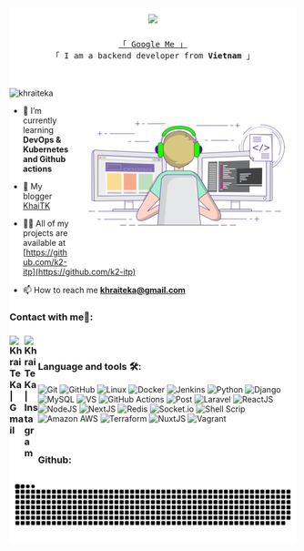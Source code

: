 <div style="background-color:white">
  <h1 align="center">
    <img
      src="https://readme-typing-svg.herokuapp.com/?font=Righteous&size=35&center=true&vCenter=true&width=500&color=F74E4E&&height=70&duration=4000&lines=Hi!+👋;+I'm+Mai+Sheneka!;" />
  </h1>
  <p align="center">
    <!-- Organisation  -->
    <samp>
      <a href="https://www.google.com/search?q=kh%E1%BA%A3i+tk">「 Google Me 」</a>
      <br> 「 I am a backend developer from <b>Vietnam</b> 」 <br>
      <br>
      <br>
    </samp>
  </p>
  <img align="right" alt="Coding" width="400"
    src="https://raw.githubusercontent.com/devSouvik/devSouvik/master/gif3.gif">
  <p align="left">
    <img src="https://komarev.com/ghpvc/?username=khraiteka&label=Profile%20views&color=0e75b6&style=flat"
      alt="khraiteka" />
  </p> 
    
- 🌱 I’m currently learning **DevOps & Kubernetes and Github actions** 

- 🤝 My blogger [KhaiTK](https://khaitk.blogspot.com/) 

- 👨‍💻 All of my projects are available at [https://github.com/k2-itp](https://github.com/k2-itp) 

- 📫 How to reach me **khraiteka@gmail.com** 
    
<h3> Contact with me🤝: <h3>
  </hr>
  <a href="mailto:khraiteka@gmail.com">
    <img align="left" alt="KhraiTeKa | Gmail" width="26px"
      src="https://www.vectorlogo.zone/logos/gmail/gmail-icon.svg" />
  </a>
  <a href="https://www.instagram.com/KhraiTeKa">
    <img align="left" alt="KhraiTeKa| Instagram" width="24px"
      src="https://www.vectorlogo.zone/logos/instagram/instagram-icon.svg" />
  </a>
  
  </br>
<h3 align="left"> Language and tools 🛠:</h3>

![Git](https://img.shields.io/badge/GIT-E44C30?style=for-the-badge&logo=git&logoColor=white) 
![GitHub](https://img.shields.io/badge/GitHub-100000?style=for-the-badge&logo=github&logoColor=white) 
![Linux](https://img.shields.io/badge/Linux-FCC624?style=for-the-badge&logo=linux&logoColor=black) 
![Docker](https://img.shields.io/badge/docker-%230db7ed.svg?style=for-the-badge&logo=docker&logoColor=white) 
![Jenkins](https://img.shields.io/badge/Jenkins-D24939?style=for-the-badge&logo=Jenkins&logoColor=white) 
![Python](https://img.shields.io/badge/-Python-000?style=for-the-badge&logo=python) 
![Django](https://img.shields.io/badge/Django-092E20?style=for-the-badge&logo=django&logoColor=white) 
![MySQL](	https://img.shields.io/badge/MySQL-00000F?style=for-the-badge&logo=mysql&logoColor=white) 
![VS](https://img.shields.io/badge/Visual_Studio_Code-0078D4?style=for-the-badge&logo=visual%20studio%20code&logoColor=white) 
![GitHub Actions](https://img.shields.io/badge/GitHub_Actions-2088FF?style=for-the-badge&logo=github-actions&logoColor=white) 
![Post](https://img.shields.io/badge/Postman-FF6C37?style=for-the-badge&logo=postman&logoColor=white) 
![Laravel](https://img.shields.io/badge/Laravel-FF2D20?style=for-the-badge&logo=laravel&logoColor=white) 
![ReactJS](https://img.shields.io/badge/React-20232A?style=for-the-badge&logo=react&logoColor=61DAFB) 
![NodeJS](https://img.shields.io/badge/Node%20js-339933?style=for-the-badge&logo=nodedotjs&logoColor=white) 
![NextJS](https://img.shields.io/badge/next%20js-000000?style=for-the-badge&logo=nextdotjs&logoColor=white) 
![Redis](https://img.shields.io/badge/redis-CC0000.svg?&style=for-the-badge&logo=redis&logoColor=white) 
![Socket.io](https://img.shields.io/badge/Socket.io-010101?&style=for-the-badge&logo=Socket.io&logoColor=white) 
![Shell Scrip](https://img.shields.io/badge/Shell_Script-121011?style=for-the-badge&logo=gnu-bash&logoColor=white) 
![Amazon AWS](https://img.shields.io/badge/Amazon_AWS-FF9900?style=for-the-badge&logo=amazonaws&logoColor=white) 
![Terraform](https://img.shields.io/badge/Terraform-7B42BC?style=for-the-badge&logo=terraform&logoColor=white) 
![NuxtJS](https://img.shields.io/badge/nuxt%20js-00C58E?style=for-the-badge&logo=nuxtdotjs&logoColor=white) 
![Vagrant](https://img.shields.io/badge/Vagrant-1868F2?style=for-the-badge&logo=Vagrant&logoColor=white) 

<br/>
<h3> Github: <h3>
 <img alt="snake eating my contributions" src="https://raw.githubusercontent.com/salesp07/salesp07/output/github-contribution-grid-snake.svg" />
